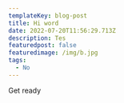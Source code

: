 ```yaml
---
templateKey: blog-post
title: Hi word
date: 2022-07-20T11:56:29.713Z
description: Tes
featuredpost: false
featuredimage: /img/b.jpg
tags:
  - No
---
```

Get ready
